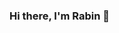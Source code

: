 ### Hi there, I'm Rabin 👋

<!--
**Rabin321/Rabin321** is a ✨ _special_ ✨ repository because its `README.md` (this file) appears on your GitHub profile.


## I'm a computer enthusiast!
- 🔭 I’m currently working on some personal projects!
- 🌱 I’m currently learning Application Development.
- 🥅 2020 Goals: Learn new technologies.
- 👯 I’m looking to collaborate on with other developers.


